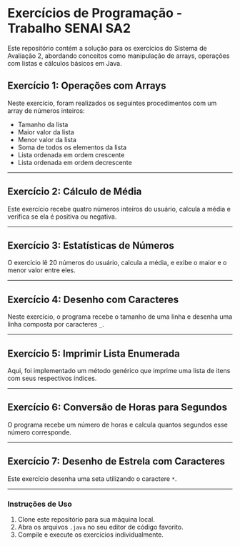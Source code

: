 # Exercícios de Programação - Trabalho SENAI SA2

Este repositório contém a solução para os exercícios do Sistema de Avaliação 2, abordando conceitos como manipulação de arrays, operações com listas e cálculos básicos em Java.

## Exercício 1: Operações com Arrays

Neste exercício, foram realizados os seguintes procedimentos com um array de números inteiros:

- Tamanho da lista
- Maior valor da lista
- Menor valor da lista
- Soma de todos os elementos da lista
- Lista ordenada em ordem crescente
- Lista ordenada em ordem decrescente

---

## Exercício 2: Cálculo de Média

Este exercício recebe quatro números inteiros do usuário, calcula a média e verifica se ela é positiva ou negativa.

---

## Exercício 3: Estatísticas de Números

O exercício lê 20 números do usuário, calcula a média, e exibe o maior e o menor valor entre eles.

---

## Exercício 4: Desenho com Caracteres

Neste exercício, o programa recebe o tamanho de uma linha e desenha uma linha composta por caracteres `_`.

---

## Exercício 5: Imprimir Lista Enumerada

Aqui, foi implementado um método genérico que imprime uma lista de itens com seus respectivos índices.

---

## Exercício 6: Conversão de Horas para Segundos

O programa recebe um número de horas e calcula quantos segundos esse número corresponde.

---

## Exercício 7: Desenho de Estrela com Caracteres

Este exercício desenha uma seta utilizando o caractere `*`.

---

### Instruções de Uso

1. Clone este repositório para sua máquina local.
2. Abra os arquivos `.java` no seu editor de código favorito.
3. Compile e execute os exercícios individualmente.



